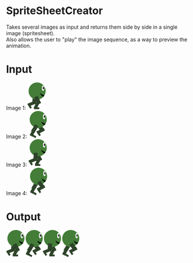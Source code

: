 # SpriteSheetCreator
Takes several images as input and returns them side by side in a single image (spritesheet).  
Also allows the user to "play" the image sequence, as a way to preview the animation.

# Input
Image 1: <img src="example_input1.png" width="50">  
Image 2: <img src="example_input2.png" width="50">  
Image 3: <img src="example_input3.png" width="50">  
Image 4: <img src="example_input4.png" width="50">  
# Output
<img src="example_output.png" width="200">
